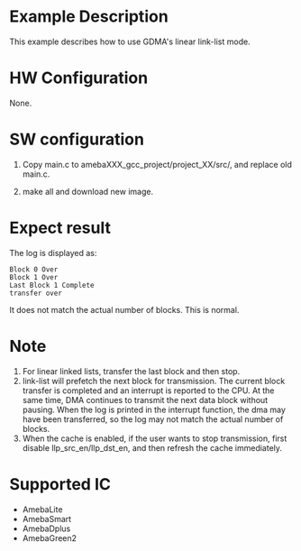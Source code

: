 # Example Description

This example describes how to use GDMA's linear link-list mode.

# HW Configuration

None.

# SW configuration

1. Copy main.c to amebaXXX_gcc_project/project_XX/src/, and replace old main.c.

2. make all and download new image.

# Expect result
The log is displayed as:
```shell
Block 0 Over
Block 1 Over
Last Block 1 Complete
transfer over
```
It does not match the actual number of blocks. This is normal.
# Note
1. For linear linked lists, transfer the last block and then stop.
2. link-list will prefetch the next block for transmission. The current block transfer is completed and an interrupt is reported to the CPU. At the same time, DMA continues to transmit the next data block without pausing. When the log is printed in the interrupt function, the dma may have been transferred, so the log may not match the actual number of blocks.
3. When the cache is enabled, if the user wants to stop transmission, first disable llp_src_en/llp_dst_en, and then refresh the cache immediately.
# Supported IC

- AmebaLite
- AmebaSmart
- AmebaDplus
- AmebaGreen2

